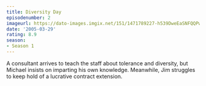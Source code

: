 ```yaml
---
title: Diversity Day
episodenumber: 2
imageurl: https://dato-images.imgix.net/151/1471789227-h539DweEaSNFQQPwwpbjKIuM1L.jpg?ixlib=rb-1.1.0&ch=DPR%2CWidth&auto=compress%2Cformat
date: '2005-03-29'
rating: 8.9
season:
- Season 1
---
```


A consultant arrives to teach the staff about tolerance and diversity, but Michael insists on imparting his own knowledge. Meanwhile, Jim struggles to keep hold of a lucrative contract extension.